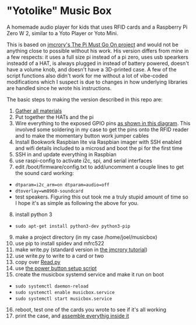 # "Yotolike" Music Box
A homemade audio player for kids that uses RFID cards and a Raspberry Pi Zero W 2, similar to a Yoto Player or Yoto Mini.

This is based on [jmcrory's The Pi Must Go On project](https://www.instructables.com/The-Pi-Must-Go-On-Pi-powered-RFID-Musical-Box/) and would not be anything close to possible without his work. His version differs from mine in a few respects: it uses a full size pi instead of a pi zero, uses usb spearkers insteadd of a HAT, is always plugged in instead of battery powered, doesn't have a volume knob, and doesn't have a 3D-printed case. A few of the script functions also didn't work for me without a lot of vibe-coded modifications which I suspect is due to changes in how underlying libraries are handled since he wrote his instructions.

The basic steps to making the version described in this repo are:

1. [Gather all materials](https://github.com/JpTiger/yotolike/blob/main/hardware/BOM/bom.md)
2. Put together the HATs and the pi
3. Wire everything to the exposed GPIO pins [as shown in this diagram](https://html-preview.github.io/?url=https://github.com/JpTiger/yotolike/blob/main/hardware/yotolike_gpio_diagram.html). This involved some soldering in my case to get the pins onto the RFID reader and to make the momentary button work jumper cables
4. Install Bookwork Raspbian lite via Raspbian imager with SSH enabled and wifi details included to a microsd and boot the pi for the first time
5. SSH in and update everything in Raspbian
6. use raspi-config to activate i2c, spi, and serial interfaces
7. edit /boot/firmware/config.txt to add/uncomment a couple lines to get the sound card working:
  - `dtparam=i2c_arm=on dtparam=audio=off`
  - `dtoverlay=wm8960-soundcard`
  - test speakers. Figuring this out took me a truly stupid amount of time so I hope it's as simple as following the above for you.
8. install python 3
  - `sudo apt-get install python3-dev python3-pip`
9. make a project directory (in my case /home/joel/musicbox)
10. use pip to install spidev and mfrc522
11. make write.py (standard version in [the jmcrory tutorial](https://www.instructables.com/The-Pi-Must-Go-On-Pi-powered-RFID-Musical-Box/))
12. use write.py to write to a card or two
13. copy over [Read.py](https://github.com/JpTiger/yotolike/blob/main/src/Read.py)
14. use [the power button setup script](https://github.com/JpTiger/yotolike/blob/main/scripts/momentary_pi_button_setup.sh)
15. create the musicbox systemd service and make it run on boot
  - `sudo systemctl daemon-reload`
  - `sudo systemctl enable musicbox.service`
  - `sudo systemctl start musicbox.service`
16. reboot, test one of the cards you wrote to see if it's all working
17. print the case, and [assemble everythig inside it](https://github.com/JpTiger/yotolike/blob/main/hardware/case/readme.md)
